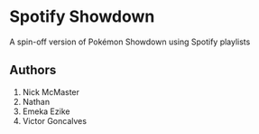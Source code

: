 # Spotify Showdown
A spin-off version of Pokémon Showdown using Spotify playlists
## Authors
1. Nick McMaster
2. Nathan
3. Emeka Ezike
4. Victor Goncalves